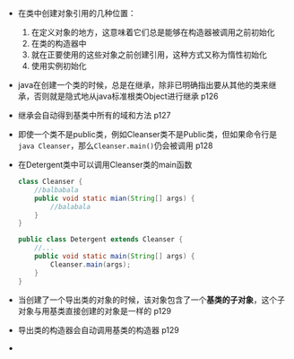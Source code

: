 - 在类中创建对象引用的几种位置：

  1. 在定义对象的地方，这意味着它们总是能够在构造器被调用之前初始化
  2. 在类的构造器中
  3. 就在正要使用的这些对象之前创建引用，这种方式又称为惰性初始化
  4. 使用实例初始化

- java在创建一个类的时候，总是在继承，除非已明确指出要从其他的类来继承，否则就是隐式地从java标准根类Object进行继承 p126

- 继承会自动得到基类中所有的域和方法 p127

- 即使一个类不是public类，例如Cleanser类不是Public类，但如果命令行是`java Cleanser`，那么`Cleanser.main()`仍会被调用 p128

- 在Detergent类中可以调用Cleanser类的main函数

  ```java
  class Cleanser {
      //balbabala
      public void static mian(String[] args) {
          //balabala
      }
  }
  
  public class Detergent extends Cleanser {
      //...
      public void static main(String[] args) {
          Cleanser.main(args);
      } 
  }
  ```

- 当创建了一个导出类的对象的时候，该对象包含了一个**基类的子对象**，这个子对象与用基类直接创建的对象是一样的 p129

- 导出类的构造器会自动调用基类的构造器 p129

- 